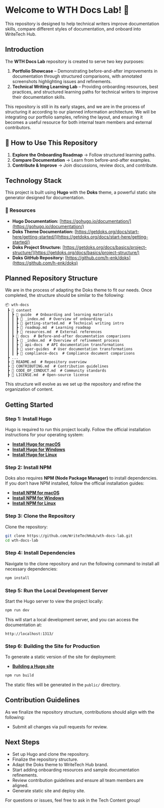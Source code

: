 # Welcome to WTH Docs Lab! 🚀

This repository is designed to help technical writers improve documentation skills, compare different styles of documentation, and onboard into WriteTech Hub.

## Introduction

The **WTH Docs Lab** repository is created to serve two key purposes:

1. **Portfolio Showcase** – Demonstrating before-and-after improvements in documentation through structured comparisons, with annotated screenshots highlighting issues and refinements.
2. **Technical Writing Learning Lab** – Providing onboarding resources, best practices, and structured learning paths for technical writers to improve their documentation skills.

This repository is still in its early stages, and we are in the process of structuring it according to our planned information architecture. We will be integrating our portfolio samples, refining the layout, and ensuring it becomes a useful resource for both internal team members and external contributors.

## 🔹 How to Use This Repository
1. **Explore the Onboarding Roadmap** → Follow structured learning paths.
2. **Compare Documentation** → Learn from before-and-after examples.
3. **Contribute & Improve** → Join discussions, review docs, and contribute.

## Technology Stack

This project is built using **Hugo** with the **Doks** theme, a powerful static site generator designed for documentation.

### 📌 **Resources**

- **Hugo Documentation:** [https://gohugo.io/documentation/](https://gohugo.io/documentation/)
- **Doks Theme Documentation:** [https://getdoks.org/docs/start-here/getting-started/](https://getdoks.org/docs/start-here/getting-started/)
- **Doks Project Structure:** [https://getdoks.org/docs/basics/project-structure/](https://getdoks.org/docs/basics/project-structure/)
- **Doks GitHub Repository:** [https://github.com/h-enk/doks](https://github.com/h-enk/doks)

## Planned Repository Structure

We are in the process of adapting the Doks theme to fit our needs. Once completed, the structure should be similar to the following:

```
📦 wth-docs
 ┣ 📂 content
 ┃ ┣ 📂 guide  # Onboarding and learning materials
 ┃ ┃ ┣ 📜 _index.md  # Overview of onboarding
 ┃ ┃ ┣ 📜 getting-started.md  # Technical writing intro
 ┃ ┃ ┣ 📜 roadmap.md  # Learning roadmap
 ┃ ┃ ┣ 📜 resources.md  # External references
 ┃ ┣ 📂 docs  # Before-and-after documentation comparisons
 ┃ ┃ ┣ 📜 _index.md  # Overview of refinement process
 ┃ ┃ ┣ 📂 api-docs  # API documentation transformations
 ┃ ┃ ┣ 📂 user-guides  # User documentation transformations
 ┃ ┃ ┣ 📂 compliance-docs  # Compliance document comparisons
 ┣ ...
 ┣ 📜 README.md  # Repository overview
 ┣ 📜 CONTRIBUTING.md  # Contribution guidelines
 ┣ 📜 CODE_OF_CONDUCT.md  # Community standards
 ┣ 📜 LICENSE.md  # Open-source license
```

This structure will evolve as we set up the repository and refine the organization of content.

## Getting Started

### Step 1: Install Hugo

Hugo is required to run this project locally. Follow the official installation instructions for your operating system:

- [**Install Hugo for macOS**](https://gohugo.io/getting-started/installing/#macos)
- [**Install Hugo for Windows**](https://gohugo.io/getting-started/installing/#windows)
- [**Install Hugo for Linux**](https://gohugo.io/getting-started/installing/#linux)

### Step 2: Install NPM

Doks also requires **NPM (Node Package Manager)** to install dependencies. If you don’t have NPM installed, follow the official installation guides:

- [**Install NPM for macOS**](https://nodejs.org/en/download/)
- [**Install NPM for Windows**](https://nodejs.org/en/download/)
- [**Install NPM for Linux**](https://nodejs.org/en/download/)

### Step 3: Clone the Repository

Clone the repository:

```sh
git clone https://github.com/WriteTechHub/wth-docs-lab.git
cd wth-docs-lab
```

### Step 4: Install Dependencies

Navigate to the clone repository and run the following command to install all necessary dependencies:

```sh
npm install
```

### Step 5: Run the Local Development Server

Start the Hugo server to view the project locally:

```sh
npm run dev
```

This will start a local development server, and you can access the documentation at:

```
http://localhost:1313/
```

### Step 6: Building the Site for Production

To generate a static version of the site for deployment:

- [**Building a Hugo site**](https://gohugo.io/commands/hugo/)

```sh
npm run build
```

The static files will be generated in the `public/` directory.

## Contribution Guidelines

As we finalize the repository structure, contributions should align with the following:

- Submit all changes via pull requests for review.

## Next Steps

* Set up Hugo and clone the repository.
* Finalize the repository structure.
* Adapt the Doks theme to WriteTech Hub brand.
* Start adding onboarding resources and sample documentation refinements.
* Review contribution guidelines and ensure all team members are aligned.
* Generate static site and deploy site.

For questions or issues, feel free to ask in the Tech Content group!

